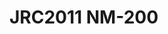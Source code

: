 <a name="material" />

# JRC2011 NM-200
<script type="application/ld+json">
  {
    "@context": "https://schema.org/",
    "@type": "ChemicalSubstance",
    "http://purl.org/dc/terms/conformsTo":
      {
        "@type": "CreativeWork",
        "@id": "https://bioschemas.org/profiles/ChemicalSubstance/0.4-RELEASE/"
      },
    "@id": "https://egonw.github.io/nanowiki/nanowiki348.html#material",
    "name": "JRC2011 NM-200",
    "sameAs": "http://127.0.0.1/mediawiki/index.php/Special:URIResolver/JRC2011_NM-2D200"
  }
</script>

